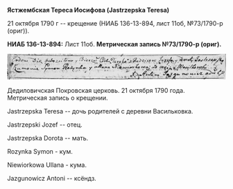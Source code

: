 **Ястжембская Тереса Иосифова (Jastrzepska Teresa)**

21 октября 1790 г -- крещение (НИАБ 136-13-894, лист 11об, №73/1790-р
(ориг)).

**НИАБ 136-13-894:** Лист 11об. **Метрическая запись №73/1790-р
(ориг).**

![](./media/d18844951dcd95fc8f171e624be87c685219ed93.png)

Дедиловичская Покровская церковь. 21 октября 1790 года. Метрическая
запись о крещении.

Jastrzepska Teresa -- дочь родителей с деревни Васильковка.

Jastrzepski Jozef -- отец.

Jastrzepska Dorota -- мать.

Rozynka Symon - кум.

Niewiorkowa Ullana - кума.

Jazgunowicz Antoni -- ксёндз.
